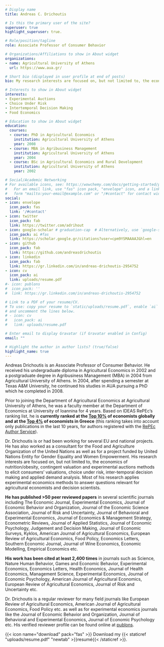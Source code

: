```yaml
---
# Display name
title: Andreas C. Drichoutis

# Is this the primary user of the site?
superuser: true
highlight_superuser: true.

# Role/position/tagline
role: Associate Professor of Consumer Behavior

# Organizations/Affiliations to show in About widget
organizations:
- name: Agricultural University of Athens
  url: https://www.aua.gr/

# Short bio (displayed in user profile at end of posts)
bio: My research interests are focused on, but not limited to, the economics of nutrition/obesity, contingent valuation and experimental auctions methods to elicit consumers’ valuations, choice under risk, inter-temporal decision making and applied demand analysis. Most of my research applies experimental economics methods to answer questions relevant for agricultural economists and decision scientists.

# Interests to show in About widget
interests:
- Experimental Auctions
- Choice Under Risk 
- Intertemporal Decision Making
- Food Economics

# Education to show in About widget
education:
  courses:
  - course: PhD in Agricultural Economics
    institution: Agricultural University of Athens
    year: 2008
  - course: MBA in Agribusiness Management
    institution: Agricultural University of Athens
    year: 2004
  - course: BSc in Agricultural Economics and Rural Development
    institution: Agricultural University of Athens
    year: 2002

# Social/Academic Networking
# For available icons, see: https://wowchemy.com/docs/getting-started/page-builder/#icons
#   For an email link, use "fas" icon pack, "envelope" icon, and a link in the
#   form "mailto:your-email@example.com" or "/#contact" for contact widget.
social:
- icon: envelope
  icon_pack: fas
  link: '/#contact'
- icon: twitter
  icon_pack: fab
  link: https://twitter.com/adrihout
- icon: google-scholar # graduation-cap  # Alternatively, use `google-scholar` icon from `ai` icon pack
  icon_pack: ai #fas
  link: https://scholar.google.gr/citations?user=cpm9YSMAAAAJ&hl=en
- icon: github
  icon_pack: fab
  link: https://github.com/andreasdrichoutis
- icon: linkedin
  icon_pack: fab
  link: https://gr.linkedin.com/in/andreas-drichoutis-2954752
- icon: cv
  icon_pack: ai
  link: uploads/resume.pdf
#- icon: publons
#  icon_pack: ''
#  link: https://gr.linkedin.com/in/andreas-drichoutis-2954752  

# Link to a PDF of your resume/CV.
# To use: copy your resume to `static/uploads/resume.pdf`, enable `ai` icons in `params.toml`, 
# and uncomment the lines below.
# - icon: cv
#   icon_pack: ai
#   link: uploads/resume.pdf

# Enter email to display Gravatar (if Gravatar enabled in Config)
email: ""

# Highlight the author in author lists? (true/false)
highlight_name: true
---
```


Andreas Drichoutis is an Associate Professor of Consumer Behavior. He received his undergraduate diploma in Agricultural Economics in 2002 and a postgraduate degree in Agribusiness Management (MBA) in 2004 from Agricultural University of Athens. In 2004, after spending a semester at Texas A&M University, he continued his studies in AUA pursuing a PhD which he completed in 2008.

Prior to joining the Department of Agricultural Economics at Agricultural University of Athens, he was a faculty member at the Department of Economics at University of Ioannina for 4 years. Based on IDEAS RePEc’s ranking list, he is **currently ranked at the [Top 10%](https://ideas.repec.org/top/top.person.alldetail10.html) of economists globally  and at the [Top 4%](https://ideas.repec.org/top/top.greece.html#authors10) of economists in Greece** (this ranking takes into account only publications in the last 10 years, for authors registered with the [RePEc Author Service](http://authors.repec.org/)).

Dr. Drichoutis is or had been working for several EU and national projects. He has also worked as a consultant for the Food and Agriculture Organization of the United Nations as well as for a project funded by United Nations Entity for Gender Equality and Women Empowerment. His research interests are focused on, but not limited to, the economics of nutrition/obesity, contingent valuation and experimental auctions methods to elicit consumers’ valuations, choice under risk, inter-temporal decision making and applied demand analysis. Most of his research applies experimental economics methods to answer questions relevant for agricultural economists and decision scientists.

**He has published >50 peer reviewed papers** in several scientific journals including  The Economic Journal, Experimental Economics, Journal of Economic Behavior and Organization, Journal of the Economic Science Association, Journal of Risk and Uncertainty, Journal of Behavioral and Experimental Economics, Journal of Economics & Management Strategy, Econometric Reviews, Journal of Applied Statistics, Journal of Economic Psychology, Judgement and Decision Making, Journal of Economic Surveys, Kyklos, American Journal of Agricultural Economics, European Review of Agricultural Economics, Food Policy, Economics Letters, Southern Economic Journal, Journal of Wine Economics, Economic Modelling, Empirical Economics  etc.

**His work has been cited at least 2,400 times** in journals such as Science, Nature Human Behavior, Games and Economic Behavior, Experimental Economics, Economics Letters, Health Economics, Journal of Health Economics, Management Science, Experimental Economics, Journal of Economic Psychology, American Journal of Agricultural Economics, European Review of Agricultural Economics, Journal of Risk and Uncertainty etc.

Dr. Drichoutis is a regular reviewer for many field journals like European Review of Agricultural Economics, American Journal of Agricultural Economics, Food Policy etc. as well as for experimental economics journals like the Journal of Economic Behavior and Organization, Journal of Behavioral and Experimental Economics, Journal of Economic Psychology etc. His verified reviewer profile can be found online at [publons](https://publons.com/author/588377/andreas-drichoutis#profile).

{{< icon name="download" pack="fas" >}} Download my {{< staticref "uploads/resume.pdf" "newtab" >}}resumé{{< /staticref >}}.
